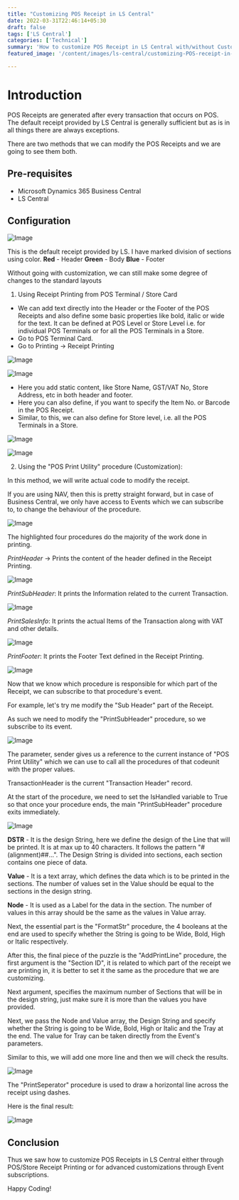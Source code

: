 ```yaml
---
title: "Customizing POS Receipt in LS Central"
date: 2022-03-31T22:46:14+05:30
draft: false
tags: ['LS Central']
categories: ['Technical']
summary: 'How to customize POS Receipt in LS Central with/without Customzation'
featured_image: '/content/images/ls-central/customizing-POS-receipt-in-ls-central/Image14.png'

---
```


# Introduction
POS Receipts are generated after every transaction that occurs on POS. The default receipt provided by LS Central is generally sufficient but as is in all things there are always exceptions.

There are two methods that we can modify the POS Receipts and we are going to see them both.

## Pre-requisites
- Microsoft Dynamics 365 Business Central 
- LS Central

## Configuration

<!-- ![Image](https://i.ibb.co/1bdhgCX/image.png) -->
![Image](/content/images/ls-central/customizing-POS-receipt-in-ls-central/Image1.png)

This is the default receipt provided by LS. I have marked division of sections using color.
**Red** - Header
**Green** - Body
**Blue** - Footer

Without going with customization, we can still make some degree of changes to the standard layouts

1. Using Receipt Printing from POS Terminal / Store Card

- We can add text directly into the Header or the Footer of the POS Receipts and also define some basic properties like bold, italic or wide for the text. It can be defined at POS Level or Store Level i.e. for individual POS Terminals or for all the POS Terminals in a Store.
- Go to POS Terminal Card.
- Go to Printing -> Receipt Printing

<!-- ![Image](https://i.ibb.co/4Tps7Y9/image.png) -->
![Image](/content/images/ls-central/customizing-POS-receipt-in-ls-central/Image2.png)

<!-- ![Image](https://i.ibb.co/g6GThbg/image.png) -->
![Image](/content/images/ls-central/customizing-POS-receipt-in-ls-central/Image3.png)

- Here you add static content, like Store Name, GST/VAT No, Store Address, etc in both header and footer.
- Here you can also define, if you want to specify the Item No. or Barcode in the POS Receipt.
- Similar, to this, we can also define for Store level, i.e. all the POS Terminals in a Store.

<!-- ![Image](https://i.ibb.co/2cqG1Q5/image.png) -->
![Image](/content/images/ls-central/customizing-POS-receipt-in-ls-central/Image4.png)

<!-- ![Image](https://i.ibb.co/C1Dpszp/image.png) -->
![Image](/content/images/ls-central/customizing-POS-receipt-in-ls-central/Image5.png)

2. Using the "POS Print Utility" procedure (Customization):

In this method, we will write actual code to modify the receipt. 

If you are using NAV, then this is pretty straight forward, but in case of Business Central, we only have access to Events which we can subscribe to, to change the behaviour of the procedure.

<!-- ![Image](https://i.ibb.co/pXdFCm6/image.png) -->
![Image](/content/images/ls-central/customizing-POS-receipt-in-ls-central/Image6.png)

The highlighted four procedures do the majority of the work done in printing.

*PrintHeader* -> Prints the content of the header defined in the Receipt Printing.

<!-- ![Image](https://i.ibb.co/4sWP1Pz/image.png) -->
![Image](/content/images/ls-central/customizing-POS-receipt-in-ls-central/Image7.png)

*PrintSubHeader*: It prints the Information related to the current Transaction.

<!-- ![Image](https://i.ibb.co/RpMYwmW/image.png) -->
![Image](/content/images/ls-central/customizing-POS-receipt-in-ls-central/Image8.png)

*PrintSalesInfo*: It prints the actual Items of the Transaction along with VAT and other details.

<!-- ![Image](https://i.ibb.co/0n2wf9p/image.png) -->
![Image](/content/images/ls-central/customizing-POS-receipt-in-ls-central/Image9.png)

*PrintFooter*: It prints the Footer Text defined in the Receipt Printing.

<!-- ![Image](https://i.ibb.co/mTbNgf5/image.png) -->
![Image](/content/images/ls-central/customizing-POS-receipt-in-ls-central/Image10.png)

Now that we know which procedure is responsible for which part of the Receipt, we can subscribe to that procedure's event.

For example, let's try me modify the "Sub Header" part of the Receipt.

As such we need to modify the "PrintSubHeader" procedure, so we subscribe to its event.

<!-- ![Image](https://i.ibb.co/pwZDy5z/image.png) -->
![Image](/content/images/ls-central/customizing-POS-receipt-in-ls-central/Image11.png)

The parameter, sender gives us a reference to the current instance of "POS Print Utility" which we can use to call all the procedures of that codeunit with the proper values.

TransactionHeader is the current "Transaction Header" record.

At the start of the procedure, we need to set the IsHandled variable to True so that once your procedure ends, the main "PrintSubHeader" procedure exits immediately.

<!-- ![Image](https://i.ibb.co/rMr7QNh/image.png) -->
![Image](/content/images/ls-central/customizing-POS-receipt-in-ls-central/Image12.png)

**DSTR** - It is the design String, here we define the design of the Line that will be printed. It is at max up to 40 characters. It follows the pattern "#(alignment)##...". The Design String is divided into sections, each section contains one piece of data.

**Value** - It is a text array, which defines the data which is to be printed in the sections. The number of values set in the Value should be equal to the sections in the design string.

**Node** - It is used as a Label for the data in the section. The number of values in this array should be the same as the values in Value array.

Next, the essential part is the "FormatStr" procedure, the 4 booleans at the end are used to specify whether the String is going to be Wide, Bold, High or Italic respectively.

After this, the final piece of the puzzle is the "AddPrintLine" procedure, the first argument is the "Section ID", it is related to which part of the receipt we are printing in, it is better to set it the same as the procedure that we are customizing.

Next argument, specifies the maximum number of Sections that will be in the design string, just make sure it is more than the values you have provided.

Next, we pass the Node and Value array, the Design String and specify whether the String is going to be Wide, Bold, High or Italic and the Tray at the end. The value for Tray can be taken directly from the Event's parameters.

Similar to this, we will add one more line and then we will check the results.

<!-- ![Image](https://i.ibb.co/yyPm3gf/image.png) -->
![Image](/content/images/ls-central/customizing-POS-receipt-in-ls-central/Image13.png)

The "PrintSeperator" procedure is used to draw a horizontal line across the receipt using dashes.

Here is the final result:

<!-- ![Image](https://i.ibb.co/dpkxhPs/image.png) -->
![Image](/content/images/ls-central/customizing-POS-receipt-in-ls-central/Image14.png)

## Conclusion

Thus we saw how to customize POS Receipts in LS Central either through POS/Store Receipt Printing or for advanced customizations through Event subscriptions.

Happy Coding!